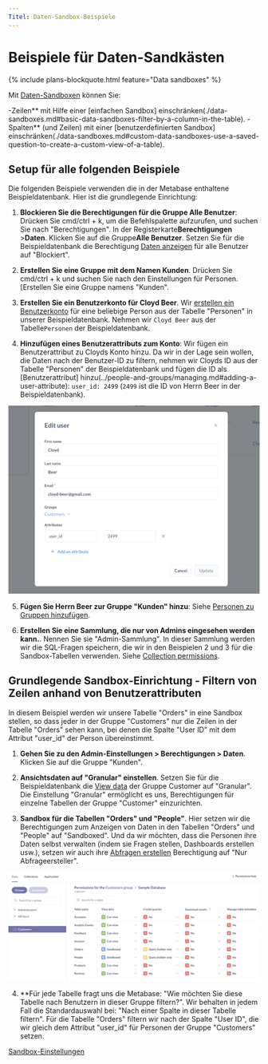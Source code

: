 ```yaml
---
Titel: Daten-Sandbox-Beispiele
---
```



# Beispiele für Daten-Sandkästen


{% include plans-blockquote.html feature="Data sandboxes" %}


Mit [Daten-Sandboxen](./data-sandboxes.md) können Sie:


-Zeilen** mit Hilfe einer [einfachen Sandbox] einschränken(./data-sandboxes.md#basic-data-sandboxes-filter-by-a-column-in-the-table).
-Spalten** (und Zeilen) mit einer [benutzerdefinierten Sandbox] einschränken(./data-sandboxes.md#custom-data-sandboxes-use-a-saved-question-to-create-a-custom-view-of-a-table).


## Setup für alle folgenden Beispiele


Die folgenden Beispiele verwenden die in der Metabase enthaltene Beispieldatenbank. Hier ist die grundlegende Einrichtung:


1. **Blockieren Sie die Berechtigungen für die Gruppe Alle Benutzer**: Drücken Sie cmd/ctrl + k, um die Befehlspalette aufzurufen, und suchen Sie nach "Berechtigungen". In der Registerkarte**Berechtigungen** >**Daten**. Klicken Sie auf die Gruppe**Alle Benutzer**. Setzen Sie für die Beispieldatenbank die Berechtigung [Daten anzeigen](./data.md#view-data-permissions) für alle Benutzer auf "Blockiert".


2. **Erstellen Sie eine Gruppe mit dem Namen Kunden**. Drücken Sie cmd/ctrl + k und suchen Sie nach den Einstellungen für Personen. [Erstellen Sie eine Gruppe namens "Kunden".


3. **Erstellen Sie ein Benutzerkonto für Cloyd Beer**. Wir [erstellen ein Benutzerkonto](../people-and-groups/managing.md#creating-an-account) für eine beliebige Person aus der Tabelle "Personen" in unserer Beispieldatenbank. Nehmen wir `Cloyd Beer` aus der Tabelle`Personen` der Beispieldatenbank.


4. **Hinzufügen eines Benutzerattributs zum Konto**: Wir fügen ein Benutzerattribut zu Cloyds Konto hinzu. Da wir in der Lage sein wollen, die Daten nach der Benutzer-ID zu filtern, nehmen wir Cloyds ID aus der Tabelle "Personen" der Beispieldatenbank und fügen die ID als [Benutzerattribut] hinzu(../people-and-groups/managing.md#adding-a-user-attribute): `user_id: 2499` (`2499` ist die ID von Herrn Beer in der Beispieldatenbank).


![Benutzerdetails](images/edit-user-details.png)


5. **Fügen Sie Herrn Beer zur Gruppe "Kunden" hinzu**: Siehe [Personen zu Gruppen hinzufügen](../people-and-groups/managing.md#adding-people-to-groups).


6. **Erstellen Sie eine Sammlung, die nur von Admins eingesehen werden kann.**. Nennen Sie sie "Admin-Sammlung". In dieser Sammlung werden wir die SQL-Fragen speichern, die wir in den Beispielen 2 und 3 für die Sandbox-Tabellen verwenden. Siehe [Collection permissions](./collections.md).


## Grundlegende Sandbox-Einrichtung - Filtern von Zeilen anhand von Benutzerattributen


In diesem Beispiel werden wir unsere Tabelle "Orders" in eine Sandbox stellen, so dass jeder in der Gruppe "Customers" nur die Zeilen in der Tabelle "Orders" sehen kann, bei denen die Spalte "User ID" mit dem Attribut "user_id" der Person übereinstimmt.


1. **Gehen Sie zu den Admin-Einstellungen > Berechtigungen > Daten**. Klicken Sie auf die Gruppe "Kunden".


2. **Ansichtsdaten auf "Granular" einstellen**. Setzen Sie für die Beispieldatenbank die [View data](./data.md#view-data-permissions) der Gruppe Customer auf "Granular". Die Einstellung "Granular" ermöglicht es uns, Berechtigungen für einzelne Tabellen der Gruppe "Customer" einzurichten.


3. **Sandbox für die Tabellen "Orders" und "People"**. Hier setzen wir die Berechtigungen zum Anzeigen von Daten in den Tabellen "Orders" und "People" auf "Sandboxed". Und da wir möchten, dass die Personen ihre Daten selbst verwalten (indem sie Fragen stellen, Dashboards erstellen usw.), setzen wir auch ihre [Abfragen erstellen](../permissions/data.md#create-queries-permissions) Berechtigung auf "Nur Abfrageersteller".


![Sandbox-Zugang gewähren](images/grant-sandboxed-access.png)


4. **Für jede Tabelle fragt uns die Metabase: "Wie möchten Sie diese Tabelle nach Benutzern in dieser Gruppe filtern?". Wir behalten in jedem Fall die Standardauswahl bei: "Nach einer Spalte in dieser Tabelle filtern". Für die Tabelle "Orders" filtern wir nach der Spalte "User ID", die wir gleich dem Attribut "user_id" für Personen der Gruppe "Customers" setzen.


[Sandbox-Einstellungen](images/select-user-attribute.png)
